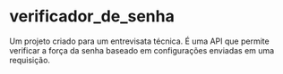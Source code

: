 # verificador_de_senha
Um projeto criado para um entrevisata técnica. É uma API que permite verificar a força da senha baseado em configurações enviadas em uma requisição.
